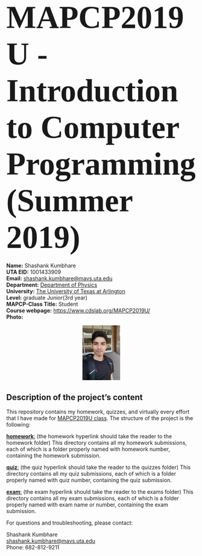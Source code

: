 ## **<span style="font-family:Papyrus; font-size:4em;">MAPCP2019U - Introduction to Computer Programming (Summer 2019)</span>**  
**Name:** Shashank Kumbhare  
**UTA EID:** 1001433909  
**Email:** shashank.kumbhare@mavs.uta.edu  
**Department:** [Department of Physics](https://www.uta.edu/physics/)  
**University:** [The University of Texas at Arlington](https://www.uta.edu/uta/)  
**Level:** graduate Junior(3rd year)  
**MAPCP-Class Title:** Student  
**Course webpage:**  https://www.cdslab.org/MAPCP2019U/  
**Photo:**  
<p align="center">
<img src=IMG_20170923_092223.jpg width="20%">  
</p>

## **Description of the project’s content**  
This repository contains my homework, quizzes, and virtually every effort that I have made for [MAPCP2019U class](https://www.cdslab.org/MAPCP2019U/). The structure of the project is the following:  

[**homework**:](homework) (the homework hyperlink should take the reader to the homework folder)
This directory contains all my homework submissions, each of which is a folder properly named with homework number, containing the homework submission.

[**quiz**:](quiz) (the quiz hyperlink should take the reader to the quizzes folder)
This directory contains all my quiz submissions, each of which is a folder properly named with quiz number, containing the quiz submission.

[**exam**:](exam) (the exam hyperlink should take the reader to the exams folder)
This directory contains all my exam submissions, each of which is a folder properly named with exam name or number, containing the exam submission.

For questions and troubleshooting, please contact:  

Shashank Kumbhare  
shashank.kumbhare@mavs.uta.edu  
Phone: 682-812-9211  
